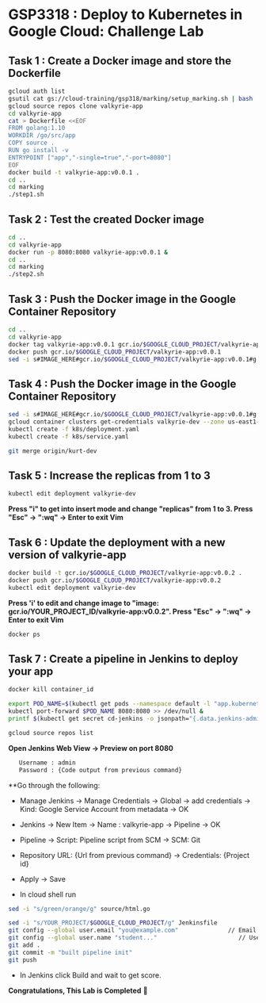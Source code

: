 # GSP3318 : Deploy to Kubernetes in Google Cloud: Challenge Lab

## Task 1 : Create a Docker image and store the Dockerfile
```bash
gcloud auth list
gsutil cat gs://cloud-training/gsp318/marking/setup_marking.sh | bash
gcloud source repos clone valkyrie-app
cd valkyrie-app
cat > Dockerfile <<EOF
FROM golang:1.10
WORKDIR /go/src/app
COPY source .
RUN go install -v
ENTRYPOINT ["app","-single=true","-port=8080"]
EOF
docker build -t valkyrie-app:v0.0.1 .
cd ..
cd marking
./step1.sh

```

## Task 2 : Test the created Docker image
```bash
cd ..
cd valkyrie-app
docker run -p 8080:8080 valkyrie-app:v0.0.1 &
cd ..
cd marking
./step2.sh

```

## Task 3 : Push the Docker image in the Google Container Repository
```bash
cd ..
cd valkyrie-app
docker tag valkyrie-app:v0.0.1 gcr.io/$GOOGLE_CLOUD_PROJECT/valkyrie-app:v0.0.1
docker push gcr.io/$GOOGLE_CLOUD_PROJECT/valkyrie-app:v0.0.1
sed -i s#IMAGE_HERE#gcr.io/$GOOGLE_CLOUD_PROJECT/valkyrie-app:v0.0.1#g k8s/deployment.yaml

```

## Task 4 : Push the Docker image in the Google Container Repository
```bash
sed -i s#IMAGE_HERE#gcr.io/$GOOGLE_CLOUD_PROJECT/valkyrie-app:v0.0.1#g k8s/deployment.yaml
gcloud container clusters get-credentials valkyrie-dev --zone us-east1-d
kubectl create -f k8s/deployment.yaml
kubectl create -f k8s/service.yaml

git merge origin/kurt-dev

```

## Task 5 : Increase the replicas from 1 to 3
```bash
kubectl edit deployment valkyrie-dev

```
**Press "i" to get into insert mode and change "replicas" from 1 to 3. Press "Esc" -> ":wq" -> Enter to exit Vim**

## Task 6 : Update the deployment with a new version of valkyrie-app
```bash
docker build -t gcr.io/$GOOGLE_CLOUD_PROJECT/valkyrie-app:v0.0.2 .
docker push gcr.io/$GOOGLE_CLOUD_PROJECT/valkyrie-app:v0.0.2
kubectl edit deployment valkyrie-dev

```
**Press 'i' to edit and change image to "image: gcr.io/YOUR_PROJECT_ID/valkyrie-app:v0.0.2". Press "Esc" -> ":wq" -> Enter to exit Vim**
```bash
docker ps

```

## Task 7 : Create a pipeline in Jenkins to deploy your app
```bash
docker kill container_id

export POD_NAME=$(kubectl get pods --namespace default -l "app.kubernetes.io/component=jenkins-master" -l "app.kubernetes.io/instance=cd" -o jsonpath="{.items[0].metadata.name}")
kubectl port-forward $POD_NAME 8080:8080 >> /dev/null &
printf $(kubectl get secret cd-jenkins -o jsonpath="{.data.jenkins-admin-password}" | base64 --decode);echo

gcloud source repos list

```
**Open Jenkins Web View -> Preview on port 8080**
```bash
   Username : admin
   Password : {Code output from previous command}
```
**Go through the following:

* Manage Jenkins -> Manage Credentials -> Global -> add credentials -> Kind: Google Service Account from metadata -> OK

* Jenkins -> New Item -> Name : valkyrie-app -> Pipeline -> OK

* Pipeline -> Script: Pipeline script from SCM -> SCM: Git

* Repository URL: {Url from previous command} -> Credentials: {Project id}

* Apply -> Save

* In cloud shell run
```bash
sed -i "s/green/orange/g" source/html.go

sed -i "s/YOUR_PROJECT/$GOOGLE_CLOUD_PROJECT/g" Jenkinsfile
git config --global user.email "you@example.com"              // Email
git config --global user.name "student..."                       // Username
git add .
git commit -m "built pipeline init"
git push

```
* In Jenkins click Build and wait to get score.



**Congratulations, This Lab is Completed** 🤩
